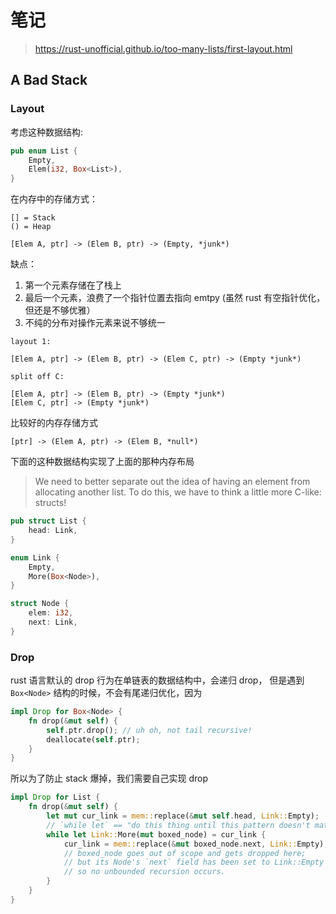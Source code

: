 # 笔记

> https://rust-unofficial.github.io/too-many-lists/first-layout.html

## A Bad Stack

### Layout

考虑这种数据结构:

```rust
pub enum List {
    Empty,
    Elem(i32, Box<List>),
}
```

在内存中的存储方式：

```
[] = Stack
() = Heap

[Elem A, ptr] -> (Elem B, ptr) -> (Empty, *junk*)
```

缺点：

1. 第一个元素存储在了栈上
2. 最后一个元素，浪费了一个指针位置去指向 emtpy (虽然 rust 有空指针优化，但还是不够优雅）
3. 不纯的分布对操作元素来说不够统一

```
layout 1:

[Elem A, ptr] -> (Elem B, ptr) -> (Elem C, ptr) -> (Empty *junk*)

split off C:

[Elem A, ptr] -> (Elem B, ptr) -> (Empty *junk*)
[Elem C, ptr] -> (Empty *junk*)
```

比较好的内存存储方式

```
[ptr] -> (Elem A, ptr) -> (Elem B, *null*)
```

下面的这种数据结构实现了上面的那种内存布局

> We need to better separate out the idea of having an element from allocating another list. To do this, we have to think a little more C-like: structs!

```rust
pub struct List {
    head: Link,
}

enum Link {
    Empty,
    More(Box<Node>),
}

struct Node {
    elem: i32,
    next: Link,
}

```

### Drop

rust 语言默认的 drop 行为在单链表的数据结构中，会递归 drop， 但是遇到 `Box<Node>` 结构的时候，不会有尾递归优化，因为

```rust
impl Drop for Box<Node> {
    fn drop(&mut self) {
        self.ptr.drop(); // uh oh, not tail recursive!
        deallocate(self.ptr);
    }
}
```

所以为了防止 stack 爆掉，我们需要自己实现 drop

```rust
impl Drop for List {
    fn drop(&mut self) {
        let mut cur_link = mem::replace(&mut self.head, Link::Empty);
        // `while let` == "do this thing until this pattern doesn't match"
        while let Link::More(mut boxed_node) = cur_link {
            cur_link = mem::replace(&mut boxed_node.next, Link::Empty);
            // boxed_node goes out of scope and gets dropped here;
            // but its Node's `next` field has been set to Link::Empty
            // so no unbounded recursion occurs.
        }
    }
}
```
